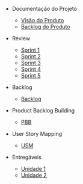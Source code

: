 - Documentação do Projeto

  - [Visão do Produto](./wiki/visaoProduto.md)
  - [Backlog do Produto](./wiki/backlogProduto.md)

- Review

  - [Sprint 1](./wiki/sprint01.md)
  - [Sprint 2](./wiki/sprint02.md)
  - [Sprint 3](./wiki/sprint03.md)
  - [Sprint 4](./wiki/sprint04.md)
  - [Sprint 5](./wiki/sprint05.md)

- Backlog

  - [Backlog](./wiki/backlog.md)

- Product Backlog Building

  - [PBB](./wiki/pbb.md)

- User Story Mapping

  - [USM](./wiki/usm.md)

- Entregáveis
  - [Unidade 1](./wiki/unidade1.md)
  - [Unidade 2](./wiki/unidade2.md)
